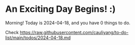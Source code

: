 # An Exciting Day Begins! :)

Morning! Today is 2024-04-18, and you have 0 things to do.

Check https://raw.githubusercontent.com/cauliyang/to-do-list/main/todos/2024-04-18.md